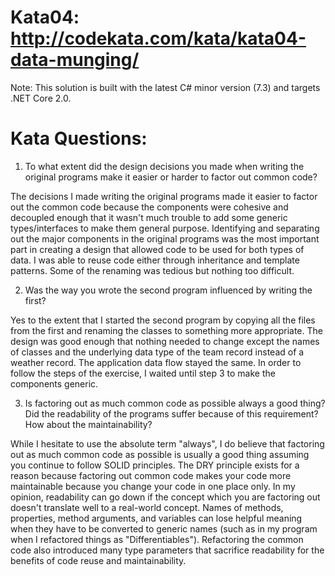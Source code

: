 # Kata04: http://codekata.com/kata/kata04-data-munging/

Note: This solution is built with the latest C# minor version (7.3) and targets .NET Core 2.0.

# Kata Questions:

1. To what extent did the design decisions you made when writing the original programs make it easier or harder to factor out common code?

The decisions I made writing the original programs made it easier to factor out the common code because the components were cohesive and decoupled enough that it
wasn't much trouble to add some generic types/interfaces to make them general purpose. Identifying and separating out the major components in the original programs was the most important part in creating a design that allowed code to be used for both types of data. I was able to reuse code either through inheritance and template patterns. Some of the renaming was tedious but nothing too difficult.

2. Was the way you wrote the second program influenced by writing the first?

Yes to the extent that I started the second program by copying all the files from the first and renaming the classes to something more appropriate. The design was good
enough that nothing needed to change except the names of classes and the underlying data type of the team record instead of a weather record. The application data flow stayed the same. In order to follow the steps of the exercise, I waited until step 3 to make the components generic.

3. Is factoring out as much common code as possible always a good thing? Did the readability of the programs suffer because of this requirement? How about the maintainability?

While I hesitate to use the absolute term "always", I do believe that factoring out as much common code as possible is usually a good thing assuming you continue to follow SOLID principles. The DRY principle exists for a reason because factoring out common code makes your code more maintainable because you change your code in one place only. In my opinion, readability can go down if the concept which you are factoring out doesn't translate well to a real-world concept. Names of methods, properties, method arguments, and variables can lose helpful meaning when they have to be converted to generic names (such as in my program when I refactored things as "Differentiables"). Refactoring the common code also introduced many type parameters that sacrifice readability for the benefits of code reuse and maintainability.